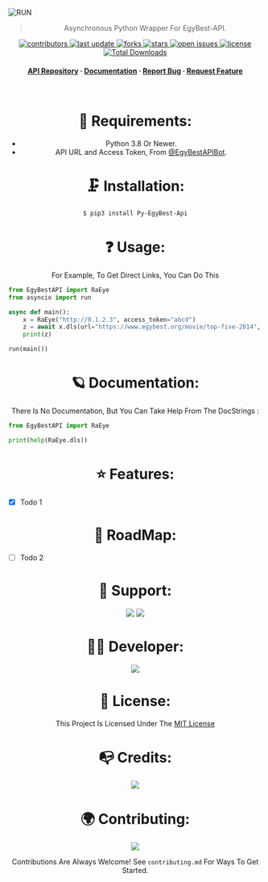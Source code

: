 ![RUN](https://telegra.ph/file/39890dfb899f4a943e626.jpg)

<div align="center">

> Asynchronous Python Wrapper For EgyBest-API.

<!-- Badges -->
<p>
  <a href="https://github.com/AmineSoukara/Py-EgyBest-Api/graphs/contributors">
    <img src="https://img.shields.io/github/contributors/aminesoukara/Py-EgyBest-Api" alt="contributors" />
  </a>
  <a href="">
    <img src="https://img.shields.io/github/last-commit/aminesoukara/Py-EgyBest-Api" alt="last update" />
  </a>
  <a href="https://github.com/AmineSoukara/Py-EgyBest-Api/network/members">
    <img src="https://img.shields.io/github/forks/aminesoukara/Py-EgyBest-Api" alt="forks" />
  </a>
  <a href="https://github.com/AmineSoukara/Py-EgyBest-Api/stargazers">
    <img src="https://img.shields.io/github/stars/aminesoukara/Py-EgyBest-Api" alt="stars" />
  </a>
  <a href="https://github.com/AmineSoukara/Py-EgyBest-Api/issues/">
    <img src="https://img.shields.io/github/issues/aminesoukara/Py-EgyBest-Api" alt="open issues" />
  </a>
  <a href="https://github.com/AmineSoukara/Py-EgyBest-Api/blob/main/LICENSE">
    <img src="https://img.shields.io/github/license/aminesoukara/Py-EgyBest-Api.svg" alt="license" />
  </a>
  <a href="https://pepy.tech/project/Py-EgyBest-Api">
    <img src="https://static.pepy.tech/personalized-badge/Py-EgyBest-Api?period=total&units=none&left_color=black&right_color=blue&left_text=Total-Downloads" alt="Total Downloads" />
  </a>
</p>

<h4>
    <a href="https://github.com/AmineSoukara/EgyBest-Api">API Repository</a>
  <span> · </span>
    <a href="https://github.com/AmineSoukara/Py-EgyBest-Api">Documentation</a>
  <span> · </span>
    <a href="https://github.com/AmineSoukara/Py-EgyBest-Api/issues/">Report Bug</a>
  <span> · </span>
    <a href="https://github.com/AmineSoukara/Py-EgyBest-Api/issues/">Request Feature</a>
  </h4>
</div>

<br />

<div align="center">

# 🔐 Requirements:

- Python 3.8 Or Newer.
- API URL and Access Token, From [@EgyBestAPIBot](https://t.me/EgyBestAPIBot).

# 🗜 Installation:

```sh
$ pip3 install Py-EgyBest-Api
```

# ❓ Usage:
For Example, To Get Direct Links, You Can Do This
<div align="left">

```py
from EgyBestAPI import RaEye
from asyncio import run

async def main():
    x = RaEye("http://0.1.2.3", access_token="abcd")
    z = await x.dls(url="https://www.egybest.org/movie/top-five-2014", v=2)
    print(z)

run(main())
```

<div align="center">

# 🪐 Documentation:
There Is No Documentation, But You Can Take Help From The DocStrings :

<div align="left">

```py
from EgyBestAPI import RaEye

print(help(RaEye.dls))
```

<div align="center">

# ⭐️ Features:
<div align="left">

* [x] Todo 1

<div align="center">

# 🧭 RoadMap:
<div align="left">

* [ ] Todo 2

<div align="center">

# 💬 Support:
<a href="https://t.me/EgyBestBotSupport"><img src="https://img.shields.io/badge/Group-FF0000?style=for-the-badge&logo=telegram&logoColor=white"></a>
<a href="https://t.me/EgyBestBotOriginal"><img src="https://img.shields.io/badge/Channel-FF0000?style=for-the-badge&logo=telegram&logoColor=white"></a>

# 👨‍💻 Developer:
<a href="https://bio.link/aminesoukara"><img src="https://img.shields.io/badge/@AmineSoukara-000000?style=for-the-badge&logo=messenger&logoColor=white"></a>

# 📝 License:
This Project Is Licensed Under The [MIT License](https://github.com/AmineSoukara/Py-EgyBest-Api/blob/main/LICENSE)

# 📭 Credits:
<a href="https://github.com/AmineSoukara/EgyBest-Api"><img src="https://img.shields.io/badge/@EgyBest–API-FE9A2E?style=for-the-badge&logo=github&logoColor=black"></a>

# 🌍 Contributing:

<a href="https://github.com/AmineSoukara/Py-EgyBest-Api/graphs/contributors">
  <img src="https://contrib.rocks/image?repo=aminesoukara/Py-EgyBest-Api" />
</a>

Contributions Are Always Welcome!
See `contributing.md` For Ways To Get Started.


